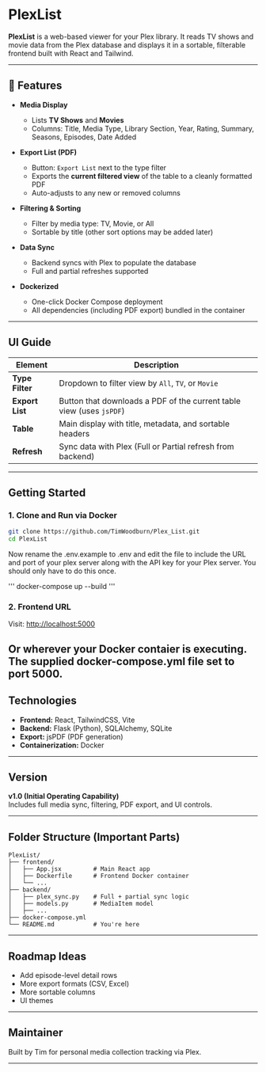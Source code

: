 # PlexList

**PlexList** is a web-based viewer for your Plex library. It reads TV shows and movie data from the Plex database and displays it in a sortable, filterable frontend built with React and Tailwind.

---

## 🔧 Features

- **Media Display**
  - Lists **TV Shows** and **Movies**
  - Columns: Title, Media Type, Library Section, Year, Rating, Summary, Seasons, Episodes, Date Added

- **Export List (PDF)**
  - Button: `Export List` next to the type filter
  - Exports the **current filtered view** of the table to a cleanly formatted PDF
  - Auto-adjusts to any new or removed columns

- **Filtering & Sorting**
  - Filter by media type: TV, Movie, or All
  - Sortable by title (other sort options may be added later)

- **Data Sync**
  - Backend syncs with Plex to populate the database
  - Full and partial refreshes supported

- **Dockerized**
  - One-click Docker Compose deployment
  - All dependencies (including PDF export) bundled in the container

---

## UI Guide

| Element         | Description                                                                 |
|----------------|-----------------------------------------------------------------------------|
| **Type Filter** | Dropdown to filter view by `All`, `TV`, or `Movie`                         |
| **Export List** | Button that downloads a PDF of the current table view (uses `jsPDF`)       |
| **Table**       | Main display with title, metadata, and sortable headers                    |
| **Refresh**     | Sync data with Plex (Full or Partial refresh from backend)                 |

---

## Getting Started

### 1. Clone and Run via Docker

```bash
git clone https://github.com/TimWoodburn/Plex_List.git
cd PlexList
```
Now rename the .env.example to .env and edit the file to include the URL and port of your plex server along with the API key for your Plex server.  You should only have to do this once.

'''
docker-compose up --build
'''



### 2. Frontend URL

Visit: [http://localhost:5000](http://localhost:5000)

Or wherever your Docker contaier is executing. The supplied docker-compose.yml file set to port 5000.
---


## Technologies

- **Frontend:** React, TailwindCSS, Vite
- **Backend:** Flask (Python), SQLAlchemy, SQLite
- **Export:** jsPDF (PDF generation)
- **Containerization:** Docker

---

## Version

**v1.0 (Initial Operating Capability)**  
Includes full media sync, filtering, PDF export, and UI controls.

---

## Folder Structure (Important Parts)

```
PlexList/
├── frontend/
│   ├── App.jsx         # Main React app
│   ├── Dockerfile      # Frontend Docker container
│   └── ...
├── backend/
│   ├── plex_sync.py    # Full + partial sync logic
│   ├── models.py       # MediaItem model
│   ├── ...
├── docker-compose.yml
└── README.md           # You're here
```

---

## Roadmap Ideas

- Add episode-level detail rows
- More export formats (CSV, Excel)
- More sortable columns
- UI themes

---

## Maintainer

Built by Tim for personal media collection tracking via Plex.

---
